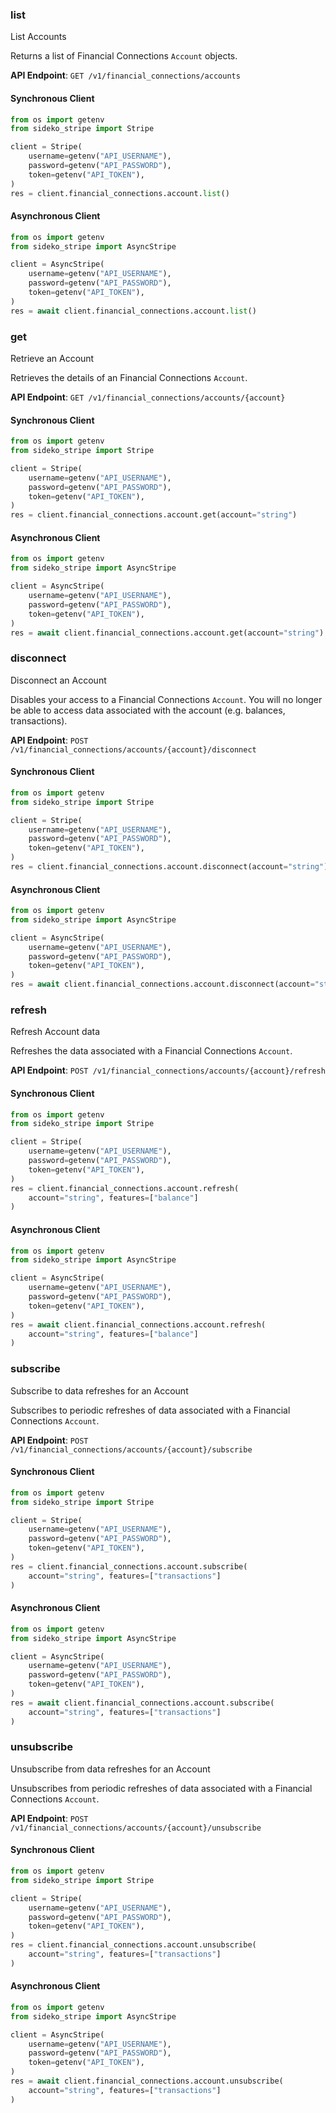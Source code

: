 
### list <a name="list"></a>
List Accounts

<p>Returns a list of Financial Connections <code>Account</code> objects.</p>

**API Endpoint**: `GET /v1/financial_connections/accounts`

#### Synchronous Client

```python
from os import getenv
from sideko_stripe import Stripe

client = Stripe(
    username=getenv("API_USERNAME"),
    password=getenv("API_PASSWORD"),
    token=getenv("API_TOKEN"),
)
res = client.financial_connections.account.list()
```

#### Asynchronous Client

```python
from os import getenv
from sideko_stripe import AsyncStripe

client = AsyncStripe(
    username=getenv("API_USERNAME"),
    password=getenv("API_PASSWORD"),
    token=getenv("API_TOKEN"),
)
res = await client.financial_connections.account.list()
```

### get <a name="get"></a>
Retrieve an Account

<p>Retrieves the details of an Financial Connections <code>Account</code>.</p>

**API Endpoint**: `GET /v1/financial_connections/accounts/{account}`

#### Synchronous Client

```python
from os import getenv
from sideko_stripe import Stripe

client = Stripe(
    username=getenv("API_USERNAME"),
    password=getenv("API_PASSWORD"),
    token=getenv("API_TOKEN"),
)
res = client.financial_connections.account.get(account="string")
```

#### Asynchronous Client

```python
from os import getenv
from sideko_stripe import AsyncStripe

client = AsyncStripe(
    username=getenv("API_USERNAME"),
    password=getenv("API_PASSWORD"),
    token=getenv("API_TOKEN"),
)
res = await client.financial_connections.account.get(account="string")
```

### disconnect <a name="disconnect"></a>
Disconnect an Account

<p>Disables your access to a Financial Connections <code>Account</code>. You will no longer be able to access data associated with the account (e.g. balances, transactions).</p>

**API Endpoint**: `POST /v1/financial_connections/accounts/{account}/disconnect`

#### Synchronous Client

```python
from os import getenv
from sideko_stripe import Stripe

client = Stripe(
    username=getenv("API_USERNAME"),
    password=getenv("API_PASSWORD"),
    token=getenv("API_TOKEN"),
)
res = client.financial_connections.account.disconnect(account="string")
```

#### Asynchronous Client

```python
from os import getenv
from sideko_stripe import AsyncStripe

client = AsyncStripe(
    username=getenv("API_USERNAME"),
    password=getenv("API_PASSWORD"),
    token=getenv("API_TOKEN"),
)
res = await client.financial_connections.account.disconnect(account="string")
```

### refresh <a name="refresh"></a>
Refresh Account data

<p>Refreshes the data associated with a Financial Connections <code>Account</code>.</p>

**API Endpoint**: `POST /v1/financial_connections/accounts/{account}/refresh`

#### Synchronous Client

```python
from os import getenv
from sideko_stripe import Stripe

client = Stripe(
    username=getenv("API_USERNAME"),
    password=getenv("API_PASSWORD"),
    token=getenv("API_TOKEN"),
)
res = client.financial_connections.account.refresh(
    account="string", features=["balance"]
)
```

#### Asynchronous Client

```python
from os import getenv
from sideko_stripe import AsyncStripe

client = AsyncStripe(
    username=getenv("API_USERNAME"),
    password=getenv("API_PASSWORD"),
    token=getenv("API_TOKEN"),
)
res = await client.financial_connections.account.refresh(
    account="string", features=["balance"]
)
```

### subscribe <a name="subscribe"></a>
Subscribe to data refreshes for an Account

<p>Subscribes to periodic refreshes of data associated with a Financial Connections <code>Account</code>.</p>

**API Endpoint**: `POST /v1/financial_connections/accounts/{account}/subscribe`

#### Synchronous Client

```python
from os import getenv
from sideko_stripe import Stripe

client = Stripe(
    username=getenv("API_USERNAME"),
    password=getenv("API_PASSWORD"),
    token=getenv("API_TOKEN"),
)
res = client.financial_connections.account.subscribe(
    account="string", features=["transactions"]
)
```

#### Asynchronous Client

```python
from os import getenv
from sideko_stripe import AsyncStripe

client = AsyncStripe(
    username=getenv("API_USERNAME"),
    password=getenv("API_PASSWORD"),
    token=getenv("API_TOKEN"),
)
res = await client.financial_connections.account.subscribe(
    account="string", features=["transactions"]
)
```

### unsubscribe <a name="unsubscribe"></a>
Unsubscribe from data refreshes for an Account

<p>Unsubscribes from periodic refreshes of data associated with a Financial Connections <code>Account</code>.</p>

**API Endpoint**: `POST /v1/financial_connections/accounts/{account}/unsubscribe`

#### Synchronous Client

```python
from os import getenv
from sideko_stripe import Stripe

client = Stripe(
    username=getenv("API_USERNAME"),
    password=getenv("API_PASSWORD"),
    token=getenv("API_TOKEN"),
)
res = client.financial_connections.account.unsubscribe(
    account="string", features=["transactions"]
)
```

#### Asynchronous Client

```python
from os import getenv
from sideko_stripe import AsyncStripe

client = AsyncStripe(
    username=getenv("API_USERNAME"),
    password=getenv("API_PASSWORD"),
    token=getenv("API_TOKEN"),
)
res = await client.financial_connections.account.unsubscribe(
    account="string", features=["transactions"]
)
```
